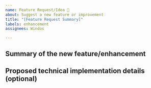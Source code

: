 ```yaml
---
name: Feature Request/Idea 🚀
about: Suggest a new feature or improvement
title: "[Feature Request Summary]"
labels: enhancement
assignees: Windos

---
```


## Summary of the new feature/enhancement

<!--
A clear and concise description of what the problem is that the new feature would solve.
Try formulating it in user story style (if applicable):
'As a user I want X so that Y.' with X being the being the action and Y being the value of the action.
-->

## Proposed technical implementation details (optional)

<!--
A clear and concise description of what you want to happen.
Consider providing an example PowerShell experience with expected result.
-->
